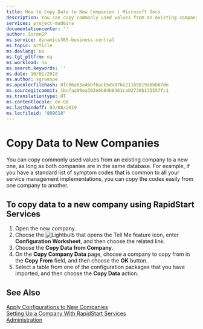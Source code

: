 ```yaml
---
title: How to Copy Data to New Companies | Microsoft Docs
description: You can copy commonly used values from an existing company to a new one, as long as both companies are in the same database. For example, if you have a standard list of symptom codes that is common to all your service management implementations, you can copy the codes easily from one company to another.
services: project-madeira
documentationcenter: ''
author: SorenGP
ms.service: dynamics365-business-central
ms.topic: article
ms.devlang: na
ms.tgt_pltfrm: na
ms.workload: na
ms.search.keywords: ''
ms.date: 10/01/2018
ms.author: sgroespe
ms.openlocfilehash: 8fc06a83a4bbf6acb5da076e21169819a6bb07de
ms.sourcegitcommit: 1bcfaa99ea302e6b84b8361ca02730b135557fc1
ms.translationtype: HT
ms.contentlocale: en-GB
ms.lasthandoff: 03/08/2019
ms.locfileid: "809618"
---
```

# <a name="copy-data-to-new-companies"></a>Copy Data to New Companies
You can copy commonly used values from an existing company to a new one, as long as both companies are in the same database. For example, if you have a standard list of symptom codes that is common to all your service management implementations, you can copy the codes easily from one company to another.  

## <a name="to-copy-data-to-a-new-company-using-rapidstart-services"></a>To copy data to a new company using RapidStart Services  
1. Open the new company.  
2. Choose the ![Lightbulb that opens the Tell Me feature](media/ui-search/search_small.png "Tell me what you want to do") icon, enter **Configuration Worksheet**, and then choose the related link.  
3. Choose the **Copy Data from Company**.  
4. On the **Copy Company Data** page, choose a company to copy from in the **Copy From** field, and then choose the **OK** button.  
5. Select a table from one of the configuration packages that you have imported, and then choose the **Copy Data** action.

## <a name="see-also"></a>See Also
[Apply Configurations to New Companies](admin-apply-configuration-to-new-companies.md)  
[Setting Up a Company With RapidStart Services](admin-set-up-a-company-with-rapidstart.md)  
[Administration](admin-setup-and-administration.md)
